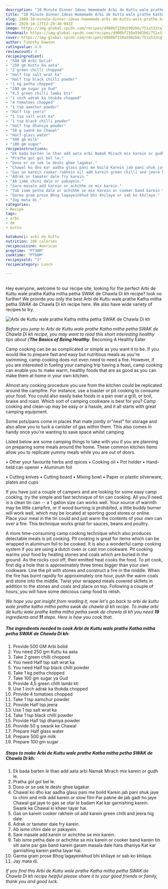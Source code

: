 ```yaml
---
description: "10 Minute Dinner Ideas Homemade Arbi de Kuttu wale prathe Katha mitha petha SWAK de Chawla Di kh"
title: "10 Minute Dinner Ideas Homemade Arbi de Kuttu wale prathe Katha mitha petha SWAK de Chawla Di kh"
slug: 2888-10-minute-dinner-ideas-homemade-arbi-de-kuttu-wale-prathe-katha-mitha-petha-swak-de-chawla-di-kh
date: 2020-10-17T12:29:36.943Z
image: https://img-global.cpcdn.com/recipes/d908bf150a5902b6/751x532cq70/arbi-de-kuttu-wale-prathe-katha-mitha-petha-swak-de-chawla-di-kh-recipe-main-photo.jpg
thumbnail: https://img-global.cpcdn.com/recipes/d908bf150a5902b6/751x532cq70/arbi-de-kuttu-wale-prathe-katha-mitha-petha-swak-de-chawla-di-kh-recipe-main-photo.jpg
cover: https://img-global.cpcdn.com/recipes/d908bf150a5902b6/751x532cq70/arbi-de-kuttu-wale-prathe-katha-mitha-petha-swak-de-chawla-di-kh-recipe-main-photo.jpg
author: Timothy Dawson
ratingvalue: 4.6
reviewcount: 3
recipeingredient:
- "500 GM Arbi bolid"
- "250 gm Kuttu ka aata"
- "2 green chilli chopped"
- "Half tsp salt wrat ka"
- "Half tsp black chilli powder"
- "1 kg petha chopped"
- "100 gm sugar ya Gud"
- "4,5 green chilli lambi kti"
- "1 inch adrak ka thukda chopped"
- "4 tomatoes chopped"
- "1 tsp aamchur powder"
- "Half tsp jeera"
- "1 tsp salt wrat ka"
- "1 tsp black chilli powder"
- "Half tsp dhaniya powder"
- "50 g swank ke Chawal"
- "Half glass water"
- "500 gm milk"
- "100 gm sugar"
recipeinstructions:
- "Ek bada barten le than add aata arbi Namak Mirach mix karein or gudh le."
- "Pratha gol gol bel le."
- "Dono or se sek le deshi ghee lagakar."
- "Chawal ko dho kar aadha glass pani me boild Karein jab pani shuk jaye to chini and milk add karein or slow film Par pakne de jab gadi ho jaye Chawal gal jaye to gas se otar le badam Kat kar garnishing karein. Swank ke Chawal ki kheer tayar hai."
- "Gas on karein cooker rakhein oil add karein green chilli and jeera hig dale."
- "Adrak or tamater dale fry karein."
- "Ab isme chini dale or pakayein."
- "Sare masale add karein or achchhe se mix karein."
- "Tab isme petha dale or achchhe se mix karein or cooker band karein tin siti aane par gas band karein garam masala dale hara dhaniya Kat kar garnishing karein petha tayar hai."
- "Garma gram prose Bhog lagayeinkhud bhi khilaye or sab ko khilaye."
- "Jay mata di."
categories:
- Recipe
tags:
- arbi
- de
- kuttu

katakunci: arbi de kuttu 
nutrition: 106 calories
recipecuisine: American
preptime: "PT30M"
cooktime: "PT60M"
recipeyield: "3"
recipecategory: Lunch

---
```

<br>
Hey everyone, welcome to our recipe site, looking for the perfect Arbi de Kuttu wale prathe Katha mitha petha SWAK de Chawla Di kh recipe? look no further! We provide you only the best Arbi de Kuttu wale prathe Katha mitha petha SWAK de Chawla Di kh recipe here. We also have wide variety of recipes to try.
<br>


![Arbi de Kuttu wale prathe Katha mitha petha SWAK de Chawla Di kh](https://img-global.cpcdn.com/recipes/d908bf150a5902b6/751x532cq70/arbi-de-kuttu-wale-prathe-katha-mitha-petha-swak-de-chawla-di-kh-recipe-main-photo.jpg)

<i>Before you jump to Arbi de Kuttu wale prathe Katha mitha petha SWAK de Chawla Di kh recipe, you may want to read this short interesting healthy tips about {<strong>The Basics of Being Healthy</strong>.</i>
Becoming A Healthy Eater

    
Camp cooking can be as complicated or simple as you want it to be. If you would like to prepare fast and easy but nutritious meals as you're swimming, camp cooking does not even need to need a fire. However, if you are interested in fueling your camping trip having a feast, camp cooking can enable you to make warm, healthy foods that are as good as you can make them at home in your own kitchen.

 Almost any cooking procedure you use from the kitchen could be replicated around the campfire. For instance, use a toaster or pit cooking to consume your food. You could also easily bake foods in a pan over a grill, or boil, braise and roast. Which sort of camping cookware is best for you? Camp cooking and clean-up may be easy or a hassle, and it all starts with great camping equipment.

Some pots/pans come in places that mate jointly or"nest" for storage and also allow you to tuck a canister of gas within them. This also comes in handy once you're wanting to save space whilst camping.

Listed below are some camping things to take with you if you are planning on preparing some meals around the home. These common kitchen items allow you to replicate yummy meals while you are out of doors.


• Other your favourite herbs and spices
• Cooking oil
• Pot holder
• Hand-held can opener
• Aluminum foil

• Cutting knives
• Cutting board
• Mixing bowl
• Paper or plastic silverware, plates and cups

If you have just a couple of campers and are looking for some easy camp cooking, try the simple and fast technique of tin can cooking. All you'll need is a clean tin can -- a 1 gallon size can works well. Your source of warmth may be little campfire, or if wood burning is prohibited, a little buddy burner will work well, which may be located at sporting good stores or online. Place your meal in the tin could and just warm the contents of your own can over a fire.  This technique works great for sauces, beans and poultry.

A more time-consuming camp cooking technique which also produces delectable meals is pit cooking. Pit cooking is great for items which can be wrapped in aluminum foil to be cooked.  It is also a wonderful camp cooking system if you are using a dutch oven or cast iron cookware. Pit cooking warms your food by heating stones and coals which are buried in the ground. As the rocks cool off, their emitted heat cooks the food. To pit cook, first dig a hole that is approximately three times bigger than your own cookware. Line the pit with stones and construct a fire in the middle. When the fire has burnt rapidly for approximately one hour, push the warm coals and stone into the middle. Twist your wrapped meals covered skillets in addition to the stones and coals and place on top. Following a couple of hours, you will have some delicious camp food to relish.


<i>We hope you got insight from reading it, now let's go back to arbi de kuttu wale prathe katha mitha petha swak de chawla di kh recipe. To make arbi de kuttu wale prathe katha mitha petha swak de chawla di kh you need <strong>19</strong> ingredients and <strong>11</strong> steps. Here is how you cook that.
</i>

##### The ingredients needed to cook Arbi de Kuttu wale prathe Katha mitha petha SWAK de Chawla Di kh:

1. Provide 500 GM Arbi bolid
1. You need 250 gm Kuttu ka aata
1. Take 2 green chilli chopped
1. You need Half tsp salt wrat ka
1. You need Half tsp black chilli powder
1. Take 1 kg petha chopped
1. Take 100 gm sugar ya Gud
1. Provide 4,5 green chilli lambi kti
1. Use 1 inch adrak ka thukda chopped
1. Provide 4 tomatoes chopped
1. Take 1 tsp aamchur powder
1. Provide Half tsp jeera
1. Use 1 tsp salt wrat ka
1. Take 1 tsp black chilli powder
1. Provide Half tsp dhaniya powder
1. Provide 50 g swank ke Chawal
1. Prepare Half glass water
1. Prepare 500 gm milk
1. Prepare 100 gm sugar


##### Steps to make Arbi de Kuttu wale prathe Katha mitha petha SWAK de Chawla Di kh:

1. Ek bada barten le than add aata arbi Namak Mirach mix karein or gudh le.
1. Pratha gol gol bel le.
1. Dono or se sek le deshi ghee lagakar.
1. Chawal ko dho kar aadha glass pani me boild Karein jab pani shuk jaye to chini and milk add karein or slow film Par pakne de jab gadi ho jaye Chawal gal jaye to gas se otar le badam Kat kar garnishing karein. Swank ke Chawal ki kheer tayar hai.
1. Gas on karein cooker rakhein oil add karein green chilli and jeera hig dale.
1. Adrak or tamater dale fry karein.
1. Ab isme chini dale or pakayein.
1. Sare masale add karein or achchhe se mix karein.
1. Tab isme petha dale or achchhe se mix karein or cooker band karein tin siti aane par gas band karein garam masala dale hara dhaniya Kat kar garnishing karein petha tayar hai.
1. Garma gram prose Bhog lagayeinkhud bhi khilaye or sab ko khilaye.
1. Jay mata di.




<i>If you find this Arbi de Kuttu wale prathe Katha mitha petha SWAK de Chawla Di kh recipe helpful please share it to your good friends or family, thank you and good luck.</i>
